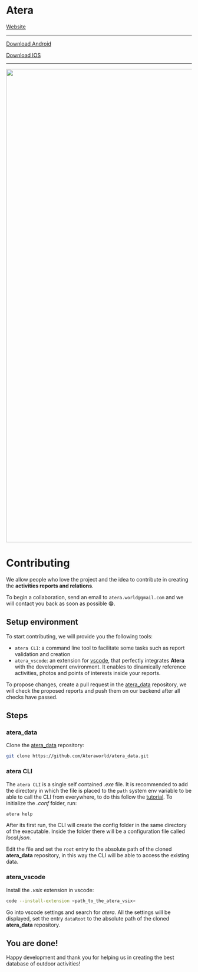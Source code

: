 # Atera

[Website](https://ateraworld.github.io/#/)

-----

[Download Android](https://play.google.com/store/apps/details?id=com.ateraworld.atera)

[Download IOS](https://apps.apple.com/it/app/atera-ferrate-trekking/id6449359062)

-----

<p align="center">
  <img src="https://github.com/Ateraworld/.github/assets/31132987/6982dafb-1acc-41af-abfc-3ed4446a318d" width=1280>
</p>


# Contributing

We allow people who love the project and the idea to contribute in creating the **activities reports and relations**.

To begin a collaboration, send an email to `atera.world@gmail.com` and we will contact you back as soon as possible 😁.

## Setup environment

To start contributing, we will provide you the following tools:

- `atera CLI`: a command line tool to facilitate some tasks such as report validation and creation
- `atera_vscode`: an extension for [vscode](https://code.visualstudio.com/), that perfectly integrates **Atera** with the development environment. It enables to dinamically reference activities, photos and points of interests inside your reports.

To propose changes, create a pull request in the [atera_data](https://github.com/Ateraworld/atera_data) repository, we will check the proposed reports and push them on our backend after all checks have passed.

## Steps

### atera_data

Clone the [atera_data](https://github.com/Ateraworld/atera_data) repository:
```sh
git clone https://github.com/Ateraworld/atera_data.git
```

### atera CLI   

The `atera CLI` is a single self contained _.exe_ file. 
It is recommended to add the directory in which the file is placed to the `path` system env variable to be able to call the CLI from everywhere, to do this follow the [tutorial](https://www.wikihow.com/Change-the-PATH-Environment-Variable-on-Windows).
To initialize the _.conf_ folder, run:
```sh
atera help
```
After its first run, the CLI will create the config folder in the same directory of the executable. Inside the folder there will be a configuration file called _local.json_.

Edit the file and set the `root` entry to the absolute path of the cloned **atera_data** repository, in this way the CLI will be able to access the existing data.

### atera_vscode  

Install the _.vsix_ extension in vscode:
```sh
code --install-extension <path_to_the_atera_vsix>
```

Go into vscode settings and search for _atera_. 
All the settings will be displayed, set the entry `dataRoot` to the absolute path of the cloned **atera_data** repository.

## You are done!
Happy development and thank you for helping us in creating the best database of outdoor activities!

